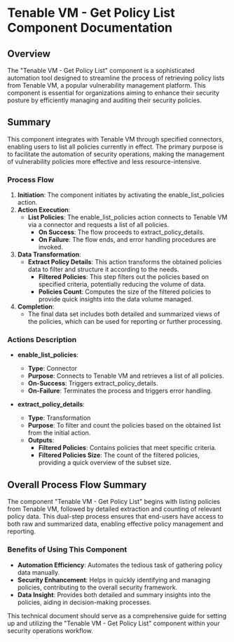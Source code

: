 # Tenable VM - Get Policy List Component Documentation

## Overview
The "Tenable VM - Get Policy List" component is a sophisticated automation tool designed to streamline the process of retrieving policy lists from Tenable VM, a popular vulnerability management platform. This component is essential for organizations aiming to enhance their security posture by efficiently managing and auditing their security policies.

## Summary
This component integrates with Tenable VM through specified connectors, enabling users to list all policies currently in effect. The primary purpose is to facilitate the automation of security operations, making the management of vulnerability policies more effective and less resource-intensive.

### Process Flow
1. **Initiation**: The component initiates by activating the enable_list_policies action.
2. **Action Execution**:
    - **List Policies**: The enable_list_policies action connects to Tenable VM via a connector and requests a list of all policies. 
       - **On Success**: The flow proceeds to extract_policy_details.
       - **On Failure**: The flow ends, and error handling procedures are invoked.
3. **Data Transformation**:
    - **Extract Policy Details**: This action transforms the obtained policies data to filter and structure it according to the needs.
       - **Filtered Policies**: This step filters out the policies based on specified criteria, potentially reducing the volume of data.
       - **Policies Count**: Computes the size of the filtered policies to provide quick insights into the data volume managed.
4. **Completion**:
    - The final data set includes both detailed and summarized views of the policies, which can be used for reporting or further processing.

### Actions Description
- **enable_list_policies**:
  - **Type**: Connector
  - **Purpose**: Connects to Tenable VM and retrieves a list of all policies.
  - **On-Success**: Triggers extract_policy_details.
  - **On-Failure**: Terminates the process and triggers error handling.

- **extract_policy_details**:
  - **Type**: Transformation
  - **Purpose**: To filter and count the policies based on the obtained list from the initial action.
  - **Outputs**:
    - **Filtered Policies**: Contains policies that meet specific criteria.
    - **Filtered Policies Size**: The count of the filtered policies, providing a quick overview of the subset size.

## Overall Process Flow Summary
The component "Tenable VM - Get Policy List" begins with listing policies from Tenable VM, followed by detailed extraction and counting of relevant policy data. This dual-step process ensures that end-users have access to both raw and summarized data, enabling effective policy management and reporting.

### Benefits of Using This Component
- **Automation Efficiency**: Automates the tedious task of gathering policy data manually.
- **Security Enhancement**: Helps in quickly identifying and managing policies, contributing to the overall security framework.
- **Data Insight**: Provides both detailed and summary insights into the policies, aiding in decision-making processes.

This technical document should serve as a comprehensive guide for setting up and utilizing the "Tenable VM - Get Policy List" component within your security operations workflow.

